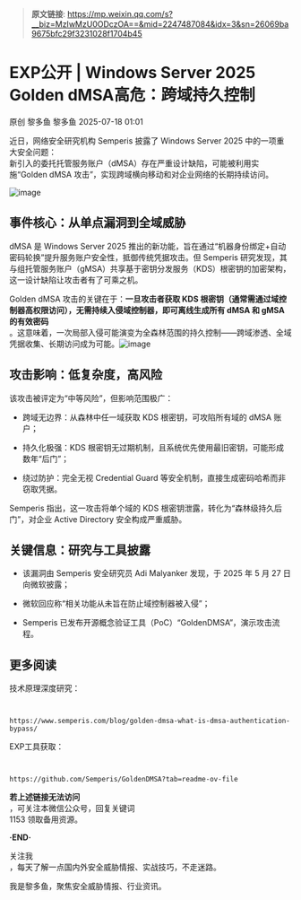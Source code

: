> **原文链接**: https://mp.weixin.qq.com/s?__biz=MzIwMzU0ODczOA==&mid=2247487084&idx=3&sn=26069ba9675bfc29f3231028f1704b45

#  EXP公开 | Windows Server 2025 Golden dMSA高危：跨域持久控制  
原创 黎多鱼  黎多鱼   2025-07-18 01:01  
  
近日，网络安全研究机构 Semperis 披露了 Windows Server 2025 中的一项重大安全问题：  
新引入的委托托管服务账户（dMSA）存在严重设计缺陷，可能被利用实施“Golden dMSA 攻击”，实现跨域横向移动和对企业网络的长期持续访问。  
  
![image](https://mmbiz.qpic.cn/mmbiz_png/RSIvXfbOBpxcsK415uZqic7pF39J59HOsSialiar56S6Tian42sib7ibhCOYX5svmYPtlRUKkEFwH06QFPUtoNsLtoXg/640?wx_fmt=png&from=appmsg "")  
## 事件核心：从单点漏洞到全域威胁  
  
dMSA 是 Windows Server 2025 推出的新功能，旨在通过“机器身份绑定+自动密码轮换”提升服务账户安全性，抵御传统凭据攻击。但 Semperis 研究发现，其与组托管服务账户（gMSA）共享基于密钥分发服务（KDS）根密钥的加密架构，这一设计缺陷让攻击者有了可乘之机。  
  
Golden dMSA 攻击的关键在于：**一旦攻击者获取 KDS 根密钥（通常需通过域控制器高权限访问），无需持续入侵域控制器，即可离线生成所有 dMSA 和 gMSA 的有效密码**  
。这意味着，一次局部入侵可能演变为全森林范围的持久控制——跨域渗透、全域凭据收集、长期访问成为可能。![image](https://mmbiz.qpic.cn/mmbiz_jpg/RSIvXfbOBpxcsK415uZqic7pF39J59HOsNmXE0RrAY14nqRL7aGWRHQM9ck8HdIGqWbsicbUskvpiaThSbiaibc1PIA/640?wx_fmt=jpeg "")  
  
## 攻击影响：低复杂度，高风险  
  
该攻击被评定为“中等风险”，但影响范围极广：  
- 跨域无边界：从森林中任一域获取 KDS 根密钥，可攻陷所有域的 dMSA 账户；  
  
- 持久化极强：KDS 根密钥无过期机制，且系统优先使用最旧密钥，可能形成数年“后门”；  
  
- 绕过防护：完全无视 Credential Guard 等安全机制，直接生成密码哈希而非窃取凭据。  
  
Semperis 指出，这一攻击将单个域的 KDS 根密钥泄露，转化为“森林级持久后门”，对企业 Active Directory 安全构成严重威胁。  
## 关键信息：研究与工具披露  
- 该漏洞由 Semperis 安全研究员 Adi Malyanker 发现，于 2025 年 5 月 27 日向微软披露；  
  
- 微软回应称“相关功能从未旨在防止域控制器被入侵”；  
  
- Semperis 已发布开源概念验证工具（PoC）“GoldenDMSA”，演示攻击流程。  
  
## 更多阅读  
  
技术原理深度研究：
```


```

  
  

```
https://www.semperis.com/blog/golden-dmsa-what-is-dmsa-authentication-bypass/
```

  
  
EXP工具获取：
```


```

  
  

```
https://github.com/Semperis/GoldenDMSA?tab=readme-ov-file
```

  
  
**若上述链接无法访问**  
，可关注本微信公众号，回复关键词   
1153 领取备用资源。  
  
  
**·END·**  
  
关注我  
，每天了解一点国内外安全威胁情报、实战技巧，不走迷路。  
  
我是黎多鱼，聚焦安全威胁情报、行业资讯。  
  
  
